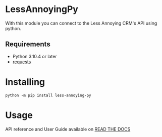 # LessAnnoyingPy
With this module you can connect to the Less Annoying CRM's API using python.

## Requirements

- Python 3.10.4 or later
- [requests](https://pypi.org/project/requests/)

# Installing
```
python -m pip install less-annoying-py
```

# Usage

API reference and User Guide available on [READ THE DOCS](less-annoying-py.readthedocs.io)
